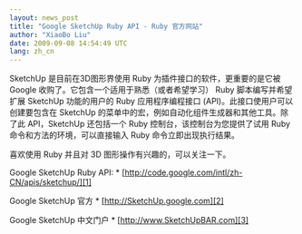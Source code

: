 ```yaml
---
layout: news_post
title: "Google SketchUp Ruby API - Ruby 官方网站"
author: "XiaoBo Liu"
date: 2009-09-08 14:54:49 UTC
lang: zh_cn
---
```


SketchUp 是目前在3D图形界使用 Ruby 为插件接口的软件，更重要的是它被 Google 收购了。它包含一个适用于熟悉（或者希望学习）
Ruby 脚本编写并希望扩展 SketchUp 功能的用户的 Ruby 应用程序编程接口 (API)。此接口使用户可以创建要包含在
SketchUp 的菜单中的宏，例如自动化组件生成器和其他工具。除了此 API，SketchUp 还包括一个 Ruby
控制台，该控制台为您提供了试用 Ruby 命令和方法的环境，可以直接输入 Ruby 命令立即出现执行结果。

喜欢使用 Ruby 并且对 3D 图形操作有兴趣的，可以关注一下。

 Google SketchUp Ruby API: * [http://code.google.com/intl/zh-CN/apis/sketchup/][1]

 Google SketchUp 官方 * [http://SketchUp.google.com][2]

 Google SketchUp 中文门户 * [http://www.SketchUpBAR.com][3]



[1]: http://code.google.com/intl/zh-CN/apis/sketchup/docs/gsrubyapi_examples.html
[2]: http://sketchup.google.com
[3]: http://www.sketchupbar.com

